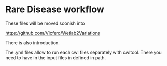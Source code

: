 # Rare Disease workflow
These files will be moved soonish into

 https://github.com/Vicfero/Wetlab2Variations

There is also introduction.

The .yml files allow to run each cwl files separately with cwltool. 
There you need to have in the input files in defined in path.
 
